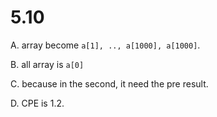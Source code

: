 # 5.10

A. array become `a[1], .., a[1000], a[1000]`.

B. all array is `a[0]`

C. because in the second, it need the pre result.

D. CPE is 1.2.
